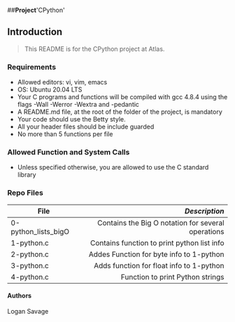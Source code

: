 ##**Project**'CPython'

## Introduction
> This README is for the CPython project at Atlas.

### Requirements
- Allowed editors: vi, vim, emacs
- OS: Ubuntu 20.04 LTS
- Your C programs and functions will be compiled with gcc 4.8.4 using the flags -Wall -Werror -Wextra and -pedantic
- A README.md file, at the root of the folder of the project, is mandatory
- Your code should use the Betty style.
- All your header files should be include guarded
- No more than 5 functions per file

### Allowed Function and System Calls
- Unless specified otherwise, you are allowed to use the C standard library

### Repo Files
| **File** | *__Description__* |
|----------|----------------:|
|0-python_lists_bigO| Contains the Big O notation for several operations|
|1-python.c| Contains function to print python list info|
|2-python.c| Addes Function for byte info to 1-python|
|3-python.c| Adds function for float info to 1-python|
|4-python.c| Function to print Python strings|

#### Authors
Logan Savage